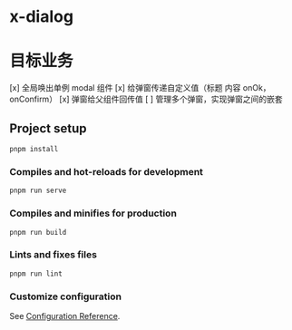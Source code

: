 # x-dialog

# 目标业务

[x] 全局唤出单例 modal 组件
[x] 给弹窗传递自定义值（标题 内容 onOk，onConfirm）
[x] 弹窗给父组件回传值
[ ] 管理多个弹窗，实现弹窗之间的嵌套

## Project setup

```
pnpm install
```

### Compiles and hot-reloads for development

```
pnpm run serve
```

### Compiles and minifies for production

```
pnpm run build
```

### Lints and fixes files

```
pnpm run lint
```

### Customize configuration

See [Configuration Reference](https://cli.vuejs.org/config/).
